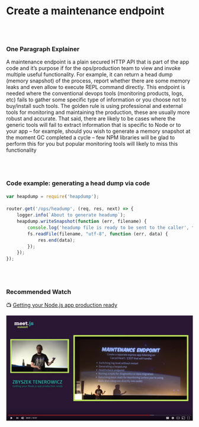 # Create a maintenance endpoint

<br/><br/>


### One Paragraph Explainer

A maintenance endpoint is a plain secured HTTP API that is part of the app code and it’s purpose if for the ops/production team to view and invoke multiple useful functionality. For example, it can return a head dump (memory snapshot) of the process, report whether there are some memory leaks and even allow to execute REPL command directly. This endpoint is needed where the conventional devops tools (monitoring products, logs, etc) fails to gather some specific type of information or you choose not to buy/install such tools. The golden rule is using professional and external tools for monitoring and maintaining the production, these are usually more robust and accurate. That said, there are likely to be cases where the generic tools will fail to extract information that is specific to Node or to your app – for example, should you wish to generate a memory snapshot at the moment GC completed a cycle – few NPM libraries will be glad to perform this for you but popular monitoring tools will likely to miss this functionality

<br/><br/>


### Code example: generating a head dump via code

```javascript
var heapdump = require('heapdump');
 
router.get('/ops/headump', (req, res, next) => {
    logger.info(`About to generate headump`);
    heapdump.writeSnapshot(function (err, filename) {
        console.log('headump file is ready to be sent to the caller', filename);
        fs.readFile(filename, "utf-8", function (err, data) {
            res.end(data);
        });
    });
});
```

<br/><br/>

### Recommended Watch

📺 [Getting your Node.js app production ready](http://mubaloo.com/best-practices-deploying-node-js-applications)

![Getting your Node.js app production ready](/assets/images/createmaintenanceendpoint1.png "Getting your Node.js app production ready")
